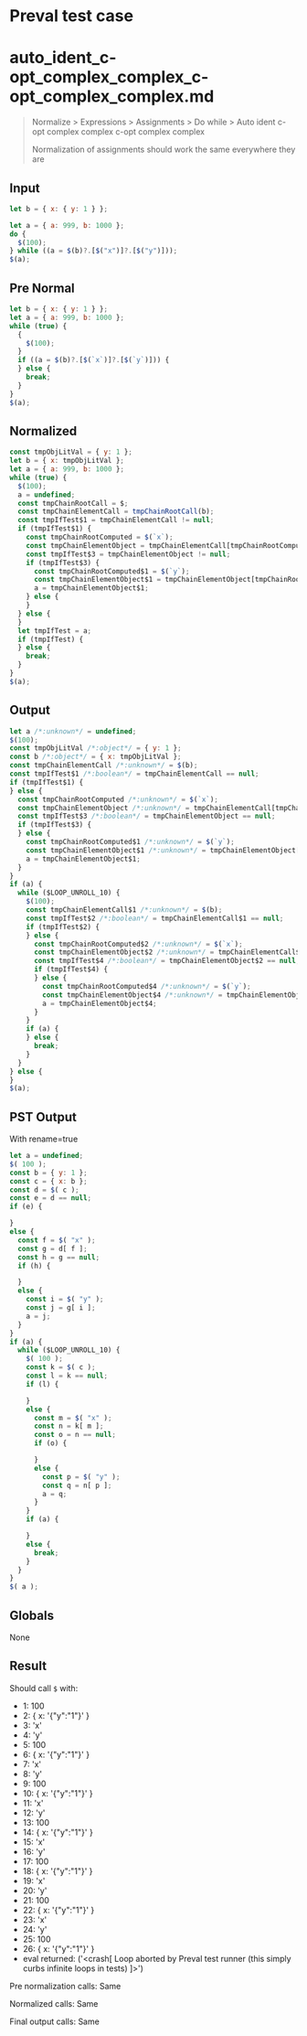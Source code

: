 # Preval test case

# auto_ident_c-opt_complex_complex_c-opt_complex_complex.md

> Normalize > Expressions > Assignments > Do while > Auto ident c-opt complex complex c-opt complex complex
>
> Normalization of assignments should work the same everywhere they are

## Input

`````js filename=intro
let b = { x: { y: 1 } };

let a = { a: 999, b: 1000 };
do {
  $(100);
} while ((a = $(b)?.[$("x")]?.[$("y")]));
$(a);
`````

## Pre Normal


`````js filename=intro
let b = { x: { y: 1 } };
let a = { a: 999, b: 1000 };
while (true) {
  {
    $(100);
  }
  if ((a = $(b)?.[$(`x`)]?.[$(`y`)])) {
  } else {
    break;
  }
}
$(a);
`````

## Normalized


`````js filename=intro
const tmpObjLitVal = { y: 1 };
let b = { x: tmpObjLitVal };
let a = { a: 999, b: 1000 };
while (true) {
  $(100);
  a = undefined;
  const tmpChainRootCall = $;
  const tmpChainElementCall = tmpChainRootCall(b);
  const tmpIfTest$1 = tmpChainElementCall != null;
  if (tmpIfTest$1) {
    const tmpChainRootComputed = $(`x`);
    const tmpChainElementObject = tmpChainElementCall[tmpChainRootComputed];
    const tmpIfTest$3 = tmpChainElementObject != null;
    if (tmpIfTest$3) {
      const tmpChainRootComputed$1 = $(`y`);
      const tmpChainElementObject$1 = tmpChainElementObject[tmpChainRootComputed$1];
      a = tmpChainElementObject$1;
    } else {
    }
  } else {
  }
  let tmpIfTest = a;
  if (tmpIfTest) {
  } else {
    break;
  }
}
$(a);
`````

## Output


`````js filename=intro
let a /*:unknown*/ = undefined;
$(100);
const tmpObjLitVal /*:object*/ = { y: 1 };
const b /*:object*/ = { x: tmpObjLitVal };
const tmpChainElementCall /*:unknown*/ = $(b);
const tmpIfTest$1 /*:boolean*/ = tmpChainElementCall == null;
if (tmpIfTest$1) {
} else {
  const tmpChainRootComputed /*:unknown*/ = $(`x`);
  const tmpChainElementObject /*:unknown*/ = tmpChainElementCall[tmpChainRootComputed];
  const tmpIfTest$3 /*:boolean*/ = tmpChainElementObject == null;
  if (tmpIfTest$3) {
  } else {
    const tmpChainRootComputed$1 /*:unknown*/ = $(`y`);
    const tmpChainElementObject$1 /*:unknown*/ = tmpChainElementObject[tmpChainRootComputed$1];
    a = tmpChainElementObject$1;
  }
}
if (a) {
  while ($LOOP_UNROLL_10) {
    $(100);
    const tmpChainElementCall$1 /*:unknown*/ = $(b);
    const tmpIfTest$2 /*:boolean*/ = tmpChainElementCall$1 == null;
    if (tmpIfTest$2) {
    } else {
      const tmpChainRootComputed$2 /*:unknown*/ = $(`x`);
      const tmpChainElementObject$2 /*:unknown*/ = tmpChainElementCall$1[tmpChainRootComputed$2];
      const tmpIfTest$4 /*:boolean*/ = tmpChainElementObject$2 == null;
      if (tmpIfTest$4) {
      } else {
        const tmpChainRootComputed$4 /*:unknown*/ = $(`y`);
        const tmpChainElementObject$4 /*:unknown*/ = tmpChainElementObject$2[tmpChainRootComputed$4];
        a = tmpChainElementObject$4;
      }
    }
    if (a) {
    } else {
      break;
    }
  }
} else {
}
$(a);
`````

## PST Output

With rename=true

`````js filename=intro
let a = undefined;
$( 100 );
const b = { y: 1 };
const c = { x: b };
const d = $( c );
const e = d == null;
if (e) {

}
else {
  const f = $( "x" );
  const g = d[ f ];
  const h = g == null;
  if (h) {

  }
  else {
    const i = $( "y" );
    const j = g[ i ];
    a = j;
  }
}
if (a) {
  while ($LOOP_UNROLL_10) {
    $( 100 );
    const k = $( c );
    const l = k == null;
    if (l) {

    }
    else {
      const m = $( "x" );
      const n = k[ m ];
      const o = n == null;
      if (o) {

      }
      else {
        const p = $( "y" );
        const q = n[ p ];
        a = q;
      }
    }
    if (a) {

    }
    else {
      break;
    }
  }
}
$( a );
`````

## Globals

None

## Result

Should call `$` with:
 - 1: 100
 - 2: { x: '{"y":"1"}' }
 - 3: 'x'
 - 4: 'y'
 - 5: 100
 - 6: { x: '{"y":"1"}' }
 - 7: 'x'
 - 8: 'y'
 - 9: 100
 - 10: { x: '{"y":"1"}' }
 - 11: 'x'
 - 12: 'y'
 - 13: 100
 - 14: { x: '{"y":"1"}' }
 - 15: 'x'
 - 16: 'y'
 - 17: 100
 - 18: { x: '{"y":"1"}' }
 - 19: 'x'
 - 20: 'y'
 - 21: 100
 - 22: { x: '{"y":"1"}' }
 - 23: 'x'
 - 24: 'y'
 - 25: 100
 - 26: { x: '{"y":"1"}' }
 - eval returned: ('<crash[ Loop aborted by Preval test runner (this simply curbs infinite loops in tests) ]>')

Pre normalization calls: Same

Normalized calls: Same

Final output calls: Same
